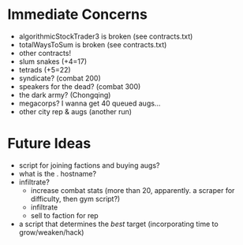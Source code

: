 # Immediate Concerns

- algorithmicStockTrader3 is broken (see contracts.txt)
- totalWaysToSum is broken (see contracts.txt)
- other contracts!
- slum snakes (+4=17)
- tetrads (+5=22)
- syndicate? (combat 200)
- speakers for the dead? (combat 300)
- the dark army? (Chongqing)
- megacorps? I wanna get 40 queued augs...
- other city rep & augs (another run)


# Future Ideas

- script for joining factions and buying augs?
- what is the . hostname?
- infiltrate?
    - increase combat stats (more than 20, apparently. a scraper for difficulty, then gym script?)
    - infiltrate
    - sell to faction for rep
- a script that determines the *best* target (incorporating time to grow/weaken/hack)
